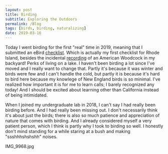 ```yaml
---
layout: post
title: Birding
subtitle: Exploring the Outdoors
permalink: /Blog
tags: [birds, birding, naturalizing]
date: 2019-03-16
---
```


Today I went birding for the first "real" time in 2019, meaning that I submitted an eBird [checklist](https://ebird.org/view/checklist/S53901464). Which is actually my first checklist for Rhode Island, besides the incidental [recording](https://ebird.org/view/checklist/S53789614) of an American Woodcock in my backyard! Perks of living on a lake. I haven't been birding a lot since I've moved and I really want to change that. Partly it's because it was winter and birds were few and I can't handle the cold, but partly it is because it's hard to bird here because my knowlege of New England birds is so minimal. I've realized how important it is for me to learn calls; I barely recognized any today! And I should be excited about learning other than California instead of being intimidated.

When I joined my undergraduate lab in 2018, I can't say I had really been birding before. And I had really been missing out. I don't necessarily think it's about just the birds; there is also so much patience and appreciation of nature that comes with birding. And I already considered myself a very patient person, which I think is partly why I took to birding so well. I honestly don't mind standing for a while staring at a bush and making "ssshhhshshshh" noises.

IMG_9968.jpg

